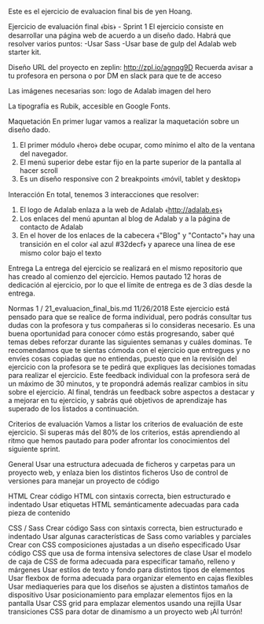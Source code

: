 Este es el ejercicio de evaluacion final bis de yen Hoang.

Ejercicio de evaluación final ﴾bis﴿ - Sprint 1
El ejercicio consiste en desarrollar una página web de acuerdo a un diseño dado. 
Habrá que resolver varios puntos:
-Usar Sass
-Usar base de gulp del Adalab web starter kit.

Diseño
URL del proyecto en zeplin: http://zpl.io/agnqg9D
Recuerda avisar a tu profesora en persona o por DM en slack para que te de acceso

Las imágenes necesarias son:
logo de Adalab
imagen del hero


La tipografía es Rubik, accesible en Google Fonts.


Maquetación
En primer lugar vamos a realizar la maquetación sobre un diseño dado.
1. El primer módulo ﴾hero﴿ debe ocupar, como mínimo el alto de la ventana del navegador.
2. El menú superior debe estar fijo en la parte superior de la pantalla al hacer scroll
3. Es un diseño responsive con 2 breakpoints ﴾móvil, tablet y desktop﴿


Interacción
En total, tenemos 3 interacciones que resolver:
1. El logo de Adalab enlaza a la web de Adalab ﴾http://adalab.es﴿
2. Los enlaces del menú apuntan al blog de Adalab y a la página de contacto de Adalab
3. En el hover de los enlaces de la cabecera ﴾"Blog" y "Contacto"﴿ hay una transición en el color ﴾al azul
#32decf﴿ y aparece una línea de ese mismo color bajo el texto


Entrega
La entrega del ejercicio se realizará en el mismo repositorio que has creado al comienzo del ejercicio. Hemos
pautado 12 horas de dedicación al ejercicio, por lo que el límite de entrega es de 3 días desde la entrega.


Normas
1 / 21_evaluacion_final_bis.md
11/26/2018
Este ejercicio está pensado para que se realice de forma individual, pero podrás consultar tus dudas con la
profesora y tus compañeras si lo consideras necesario. Es una buena oportunidad para conocer cómo estás
progresando, saber qué temas debes reforzar durante las siguientes semanas y cuáles dominas. Te
recomendamos que te sientas cómoda con el ejercicio que entregues y no envíes cosas copiadas que no
entiendas, puesto que en la revisión del ejercicio con la profesora se te pedirá que expliques las decisiones
tomadas para realizar el ejercicio. Este feedback individual con la profesora será de un máximo de 30 minutos,
y te propondrá además realizar cambios in situ sobre el ejercicio. Al final, tendrás un feedback sobre aspectos
a destacar y a mejorar en tu ejercicio, y sabrás qué objetivos de aprendizaje has superado de los listados a
continuación.


Criterios de evaluación
Vamos a listar los criterios de evaluación de este ejercicio. Si superas más del 80% de los criterios, estás
aprendiendo al ritmo que hemos pautado para poder afrontar los conocimientos del siguiente sprint.

General
Usar una estructura adecuada de ficheros y carpetas para un proyecto web, y enlaza bien los distintos
ficheros
Uso de control de versiones para manejar un proyecto de código

HTML
Crear código HTML con sintaxis correcta, bien estructurado e indentado
Usar etiquetas HTML semánticamente adecuadas para cada pieza de contenido

CSS / Sass
Crear código Sass con sintaxis correcta, bien estructurado e indentado
Usar algunas características de Sass como variables y parciales
Crear con CSS composiciones ajustadas a un diseño especificado
Usar código CSS que usa de forma intensiva selectores de clase
Usar el modelo de caja de CSS de forma adecuada para especificar tamaño, relleno y márgenes
Usar estilos de texto y fondo para distintos tipos de elementos
Usar flexbox de forma adecuada para organizar elemento en cajas flexibles
Usar mediaqueries para que los diseños se ajusten a distintos tamaños de dispositivo
Usar posicionamiento para emplazar elementos fijos en la pantalla
Usar CSS grid para emplazar elementos usando una rejilla
Usar transiciones CSS para dotar de dinamismo a un proyecto web
¡Al turrón!
